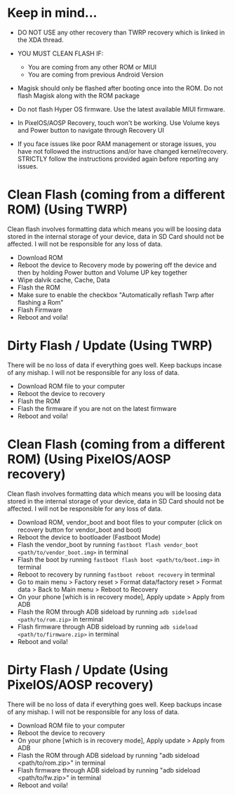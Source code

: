 # Keep in mind...
- DO NOT USE any other recovery than TWRP recovery which is linked in the XDA thread.
- YOU MUST CLEAN FLASH IF:
    - You are coming from any other ROM or MIUI
    - You are coming from previous Android Version
- Magisk should only be flashed after booting once into the ROM. Do not flash Magisk along with the ROM package
- Do not flash Hyper OS firmware. Use the latest available MIUI firmware.

- In PixelOS/AOSP Recovery, touch won't be working. Use Volume keys and Power button to navigate through Recovery UI

- If you face issues like poor RAM management or storage issues, you have not followed the instructions and/or have changed kernel/recovery. STRICTLY follow the instructions provided again before reporting any issues.

# Clean Flash (coming from a different ROM) (Using TWRP)
Clean flash involves formatting data which means you will be loosing data stored in the internal storage of your device, data in SD Card should not be affected. I will not be responsible for any loss of data.
- Download ROM
- Reboot the device to Recovery mode by powering off the device and then by holding Power button and Volume UP key together
- Wipe dalvik cache, Cache, Data
- Flash the ROM
- Make sure to enable the checkbox "Automatically reflash Twrp after flashing a Rom"
- Flash Firmware
- Reboot and voila!

# Dirty Flash / Update (Using TWRP)
There will be no loss of data if everything goes well. Keep backups incase of any mishap. I will not be responsible for any loss of data.
- Download ROM file to your computer
- Reboot the device to recovery
- Flash the ROM
- Flash the firmware if you are not on the latest firmware
- Reboot and voila!

# Clean Flash (coming from a different ROM) (Using PixelOS/AOSP recovery)
Clean flash involves formatting data which means you will be loosing data stored in the internal storage of your device, data in SD Card should not be affected. I will not be responsible for any loss of data.
- Download ROM, vendor_boot and boot files to your computer (click on recovery button for vendor_boot and boot)
- Reboot the device to bootloader (Fastboot Mode)
- Flash the vendor_boot by running `fastboot flash vendor_boot <path/to/vendor_boot.img>` in terminal
- Flash the boot by running `fastboot flash boot <path/to/boot.img>` in terminal
- Reboot to recovery by running `fastboot reboot recovery` in terminal
- Go to main menu > Factory reset > Format data/factory reset >  Format data >  Back to Main menu > Reboot to Recovery
- On your phone [which is in recovery mode], Apply update > Apply from ADB 
- Flash the ROM through ADB sideload by running `adb sideload <path/to/rom.zip>` in terminal
- Flash firmware through ADB sideload by running `adb sideload <path/to/firmware.zip>` in terminal
- Reboot and voila!

# Dirty Flash / Update (Using PixelOS/AOSP recovery)
There will be no loss of data if everything goes well. Keep backups incase of any mishap. I will not be responsible for any loss of data.
- Download ROM file to your computer
- Reboot the device to recovery
- On your phone [which is in recovery mode], Apply update > Apply from ADB 
- Flash the ROM through ADB sideload by running "adb sideload <path/to/rom.zip>" in terminal
- Flash firmware through ADB sideload by running "adb sideload <path/to/fw.zip>" in terminal
- Reboot and voila!
